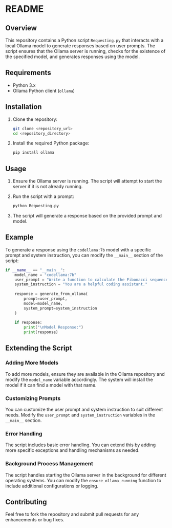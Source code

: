 # README

## Overview

This repository contains a Python script `Requesting.py` that interacts with a local Ollama model to generate responses based on user prompts. The script ensures that the Ollama server is running, checks for the existence of the specified model, and generates responses using the model.

## Requirements

- Python 3.x
- Ollama Python client (`ollama`)

## Installation

1. Clone the repository:
    ```sh
    git clone <repository_url>
    cd <repository_directory>
    ```

2. Install the required Python package:
    ```sh
    pip install ollama
    ```

## Usage

1. Ensure the Ollama server is running. The script will attempt to start the server if it is not already running.

2. Run the script with a prompt:
    ```sh
    python Requesting.py
    ```

3. The script will generate a response based on the provided prompt and model.

## Example

To generate a response using the `codellama:7b` model with a specific prompt and system instruction, you can modify the `__main__` section of the script:

```python
if __name__ == "__main__":
    model_name = "codellama:7b"
    user_prompt = "Write a function to calculate the Fibonacci sequence in Python"
    system_instruction = "You are a helpful coding assistant."
    
    response = generate_from_ollama(
        prompt=user_prompt,
        model=model_name,
        system_prompt=system_instruction
    )
    
    if response:
        print("\nModel Response:")
        print(response)
```

## Extending the Script

### Adding More Models

To add more models, ensure they are available in the Ollama repository and modify the `model_name` variable accordingly.
The system will install the model if it can find a model with that name.

### Customizing Prompts

You can customize the user prompt and system instruction to suit different needs. Modify the `user_prompt` and `system_instruction` variables in the `__main__` section.

### Error Handling

The script includes basic error handling. You can extend this by adding more specific exceptions and handling mechanisms as needed.

### Background Process Management

The script handles starting the Ollama server in the background for different operating systems. You can modify the `ensure_ollama_running` function to include additional configurations or logging.

## Contributing

Feel free to fork the repository and submit pull requests for any enhancements or bug fixes.
